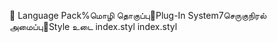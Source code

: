       Language Pack%   மொழி தொகுப்பு   Plug-In System7   செருகுநிரல் அமைப்பு   Style	   உடை
   index.styl
   index.styl